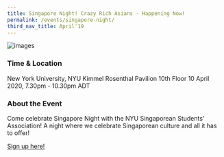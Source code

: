```yaml
---
title: Singapore Night! Crazy Rich Asians - Happening Now!
permalink: /events/singapore-night/
third_nav_title: April'19
---
```


![images](/images/singapore-night.jpg)

### Time & Location

New York University, NYU Kimmel Rosenthal Pavilion 10th Floor
10 April 2020, 7.30pm - 10.30pm ADT
### About the Event
Come celebrate Singapore Night with the NYU Singaporean Students' Association! A night where we celebrate Singaporean culture and all it has to offer!

[Sign up here!](https://www.google.com)

